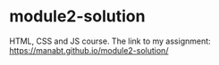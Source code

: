 # module2-solution
HTML, CSS and JS course.
The link to my assignment: https://manabt.github.io/module2-solution/
